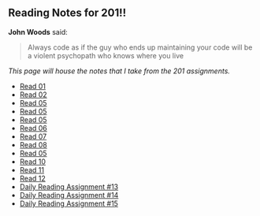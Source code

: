 ## Reading Notes for 201!!

**John Woods** said:
>Always code as if the guy who ends up maintaining your code will be a violent psychopath who knows where you live

*This page will house the notes that I take from the 201 assignments.*

- [Read 01](class-01.md)
- [Read 02](class-02.md)
- [Read 05](class-03.md)
- [Read 05](class-04.md)
- [Read 05](class-05.md)
- [Read 06](class-06.md)
- [Read 07](class-07.md)
- [Read 08](class-08.md)
- [Read 05](class-09.md)
- [Read 10](class-10.md)
- [Read 11](class-11.md)
- [Read 12](class-12.md)
- [Daily Reading Assignment #13](RL12.md)
- [Daily Reading Assignment #14](RL14.md)
- [Daily Reading Assignment #15](RL15.md)
